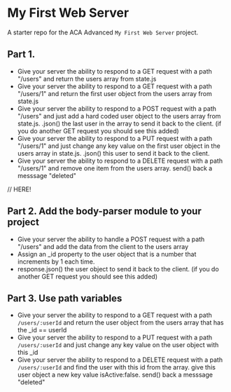 # My First Web Server

A starter repo for the ACA Advanced `My First Web Server` project.

## Part 1.

- Give your server the ability to respond to a GET request with a path "/users" and return the users array from state.js
- Give your server the ability to respond to a GET request with a path "/users/1" and return the first user object from the users array from state.js
- Give your server the ability to respond to a POST request with a path "/users" and just add a hard coded user object to the users array from state.js. .json() the last user in the array to send it back to the client. (if you do another GET request you should see this added)
- Give your server the ability to respond to a PUT request with a path "/users/1" and just change any key value on the first user object in the users array in state.js. .json() this user to send it back to the client.
- Give your server the ability to respond to a DELETE request with a path "/users/1" and remove one item from the users array. send() back a messsage "deleted"

// HERE!

## Part 2. Add the body-parser module to your project

- Give your server the ability to handle a POST request with a path "/users" and add the data from the client to the users array
- Assign an \_id property to the user object that is a number that increments by 1 each time.
- response.json() the user object to send it back to the client. (if you do another GET request you should see this added)

## Part 3. Use path variables

- Give your server the ability to respond to a GET request with a path `/users/:userId` and return the user object from the users array that has the \_id == userId
- Give your server the ability to respond to a PUT request with a path `/users/:userId` and just change any key value on the user object with this \_id
- Give your server the ability to respond to a DELETE request with a path `/users/:userId` and find the user with this id from the array. give this user object a new key value isActive:false. send() back a messsage "deleted"
